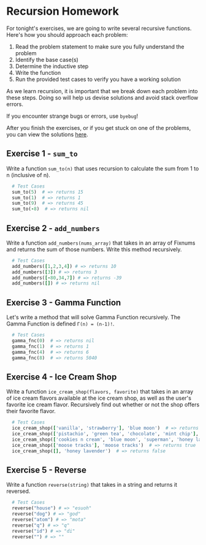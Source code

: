 # Recursion Homework

For tonight's exercises, we are going to write several recursive functions.  Here's how you should approach each problem:
  1. Read the problem statement to make sure you fully understand the problem
  2. Identify the base case(s)
  3. Determine the inductive step
  4. Write the function
  5. Run the provided test cases to verify you have a working solution

As we learn recursion, it is important that we break down each problem into these steps.  Doing so will help us devise solutions and avoid stack overflow errors.  

If you encounter strange bugs or errors, use `byebug`!  

After you finish the exercises, or if you get stuck on one of the problems, you can view the solutions [here][recursion-solutions].

[recursion-solutions]: ../solution/recursion.rb


## Exercise 1 - `sum_to`

Write a function `sum_to(n)` that uses recursion to calculate the sum from 1 to n (inclusive of n).  

```ruby
  # Test Cases
  sum_to(5)  # => returns 15
  sum_to(1)  # => returns 1
  sum_to(9)  # => returns 45
  sum_to(-8)  # => returns nil
```

## Exercise 2 - `add_numbers`

Write a function `add_numbers(nums_array)` that takes in an array of Fixnums and returns the sum of those numbers.  Write this method recursively.  

```ruby
  # Test Cases
  add_numbers([1,2,3,4]) # => returns 10
  add_numbers([3]) # => returns 3
  add_numbers([-80,34,7]) # => returns -39
  add_numbers([]) # => returns nil
```

## Exercise 3 - Gamma Function

Let's write a method that will solve Gamma Function recursively.  The Gamma Function is defined `Γ(n) = (n-1)!`.  

```ruby
  # Test Cases
  gamma_fnc(0)  # => returns nil
  gamma_fnc(1)  # => returns 1
  gamma_fnc(4)  # => returns 6
  gamma_fnc(8)  # => returns 5040
```

## Exercise 4 - Ice Cream Shop

Write a function `ice_cream_shop(flavors, favorite)` that takes in an array of ice cream flavors available at the
ice cream shop, as well as the user's favorite ice cream flavor. Recursively
find out whether or not the shop offers their favorite flavor.

```ruby
  # Test Cases
  ice_cream_shop(['vanilla', 'strawberry'], 'blue moon')  # => returns false
  ice_cream_shop(['pistachio', 'green tea', 'chocolate', 'mint chip'], 'green tea')  # => returns true
  ice_cream_shop(['cookies n cream', 'blue moon', 'superman', 'honey lavender', 'sea salt caramel'], 'pistachio')  # => returns false
  ice_cream_shop(['moose tracks'], 'moose tracks')  # => returns true
  ice_cream_shop([], 'honey lavender')  # => returns false
```

## Exercise 5 - Reverse

Write a function `reverse(string)` that takes in a string and returns it reversed.

```ruby
  # Test Cases
  reverse("house") # => "esuoh"
  reverse("dog") # => "god"
  reverse("atom") # => "mota"
  reverse("q") # => "q"
  reverse("id") # => "di"
  reverse("") # => ""
```
